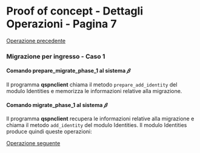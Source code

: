 # Proof of concept - Dettagli Operazioni - Pagina 7

[Operazione precedente](DettagliOperazioni6.md)

### <a name="Migrazione_ingresso_1"></a> Migrazione per ingresso - Caso 1

#### Comando prepare_migrate_phase_1 al sistema *𝛽*

Il programma **qspnclient** chiama il metodo `prepare_add_identity` del modulo Identities e memorizza le
informazioni relative alla migrazione.

#### Comando migrate_phase_1 al sistema *𝛽*

Il programma **qspnclient** recupera le informazioni relative alla migrazione e chiama il metodo `add_identity`
del modulo Identities. Il modulo Identities produce quindi queste operazioni:


[Operazione seguente](DettagliOperazioni8.md)
